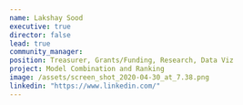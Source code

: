 ```yaml
---
name: Lakshay Sood
executive: true
director: false
lead: true
community_manager:   
position: Treasurer, Grants/Funding, Research, Data Viz
project: Model Combination and Ranking
image: /assets/screen_shot_2020-04-30_at_7.38.png
linkedin: "https://www.linkedin.com/"
---
```

